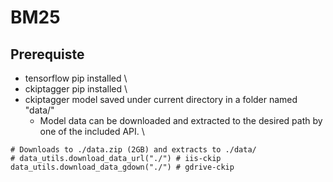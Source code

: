 # BM25

## Prerequiste
* tensorflow pip installed \
* ckiptagger pip installed \
* ckiptagger model saved under current directory in a folder named "data/" 
  * Model data can be downloaded and extracted to the desired path by one of the included API. \
```
# Downloads to ./data.zip (2GB) and extracts to ./data/
# data_utils.download_data_url("./") # iis-ckip
data_utils.download_data_gdown("./") # gdrive-ckip
```

  
